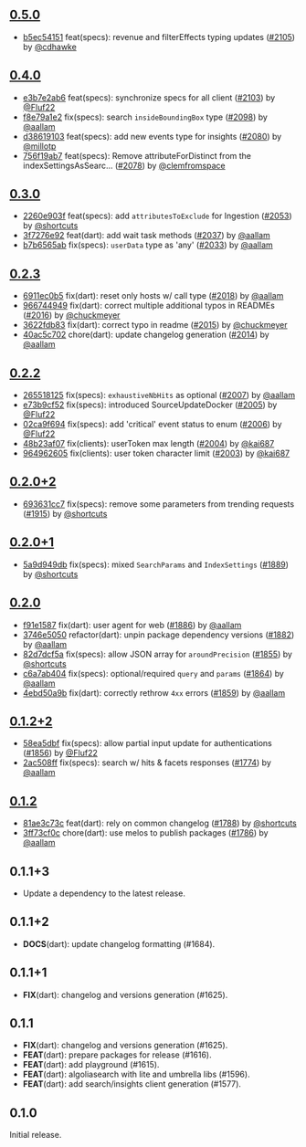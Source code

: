 ## [0.5.0](https://github.com/algolia/algoliasearch-client-dart/compare/0.4.0...0.5.0)

- [b5ec54151](https://github.com/algolia/api-clients-automation/commit/b5ec54151) feat(specs): revenue and filterEffects typing updates ([#2105](https://github.com/algolia/api-clients-automation/pull/2105)) by [@cdhawke](https://github.com/cdhawke/)

## [0.4.0](https://github.com/algolia/algoliasearch-client-dart/compare/0.3.0...0.4.0)

- [e3b7e2ab6](https://github.com/algolia/api-clients-automation/commit/e3b7e2ab6) feat(specs): synchronize specs for all client ([#2103](https://github.com/algolia/api-clients-automation/pull/2103)) by [@Fluf22](https://github.com/Fluf22/)
- [f8e79a1e2](https://github.com/algolia/api-clients-automation/commit/f8e79a1e2) fix(specs): search `insideBoundingBox` type ([#2098](https://github.com/algolia/api-clients-automation/pull/2098)) by [@aallam](https://github.com/aallam/)
- [d38619103](https://github.com/algolia/api-clients-automation/commit/d38619103) feat(specs): add new events type for insights ([#2080](https://github.com/algolia/api-clients-automation/pull/2080)) by [@millotp](https://github.com/millotp/)
- [756f19ab7](https://github.com/algolia/api-clients-automation/commit/756f19ab7) feat(specs): Remove attributeForDistinct from the indexSettingsAsSearc… ([#2078](https://github.com/algolia/api-clients-automation/pull/2078)) by [@clemfromspace](https://github.com/clemfromspace/)

## [0.3.0](https://github.com/algolia/algoliasearch-client-dart/compare/0.2.3...0.3.0)

- [2260e903f](https://github.com/algolia/api-clients-automation/commit/2260e903f) feat(specs): add `attributesToExclude` for Ingestion ([#2053](https://github.com/algolia/api-clients-automation/pull/2053)) by [@shortcuts](https://github.com/shortcuts/)
- [3f7276e92](https://github.com/algolia/api-clients-automation/commit/3f7276e92) feat(dart): add wait task methods ([#2037](https://github.com/algolia/api-clients-automation/pull/2037)) by [@aallam](https://github.com/aallam/)
- [b7b6565ab](https://github.com/algolia/api-clients-automation/commit/b7b6565ab) fix(specs): `userData` type as 'any' ([#2033](https://github.com/algolia/api-clients-automation/pull/2033)) by [@aallam](https://github.com/aallam/)

## [0.2.3](https://github.com/algolia/algoliasearch-client-dart/compare/0.2.2...0.2.3)

- [6911ec0b5](https://github.com/algolia/api-clients-automation/commit/6911ec0b5) fix(dart): reset only hosts w/ call type ([#2018](https://github.com/algolia/api-clients-automation/pull/2018)) by [@aallam](https://github.com/aallam/)
- [966744949](https://github.com/algolia/api-clients-automation/commit/966744949) fix(dart): correct multiple additional typos in READMEs ([#2016](https://github.com/algolia/api-clients-automation/pull/2016)) by [@chuckmeyer](https://github.com/chuckmeyer/)
- [3622fdb83](https://github.com/algolia/api-clients-automation/commit/3622fdb83) fix(dart): correct typo in readme ([#2015](https://github.com/algolia/api-clients-automation/pull/2015)) by [@chuckmeyer](https://github.com/chuckmeyer/)
- [40ac5c702](https://github.com/algolia/api-clients-automation/commit/40ac5c702) chore(dart): update changelog generation ([#2014](https://github.com/algolia/api-clients-automation/pull/2014)) by [@aallam](https://github.com/aallam/)

## [0.2.2](https://github.com/algolia/algoliasearch-client-dart/compare/0.2.1...0.2.2)

- [265518125](https://github.com/algolia/api-clients-automation/commit/265518125) fix(specs): `exhaustiveNbHits` as optional ([#2007](https://github.com/algolia/api-clients-automation/pull/2007)) by [@aallam](https://github.com/aallam/)
- [e73b9cf52](https://github.com/algolia/api-clients-automation/commit/e73b9cf52) fix(specs): introduced SourceUpdateDocker ([#2005](https://github.com/algolia/api-clients-automation/pull/2005)) by [@Fluf22](https://github.com/Fluf22/)
- [02ca9f694](https://github.com/algolia/api-clients-automation/commit/02ca9f694) fix(specs): add 'critical' event status to enum ([#2006](https://github.com/algolia/api-clients-automation/pull/2006)) by [@Fluf22](https://github.com/Fluf22/)
- [48b23af07](https://github.com/algolia/api-clients-automation/commit/48b23af07) fix(clients): userToken max length ([#2004](https://github.com/algolia/api-clients-automation/pull/2004)) by [@kai687](https://github.com/kai687/)
- [964962605](https://github.com/algolia/api-clients-automation/commit/964962605) fix(clients): user token character limit ([#2003](https://github.com/algolia/api-clients-automation/pull/2003)) by [@kai687](https://github.com/kai687/)

## [0.2.0+2](https://github.com/algolia/algoliasearch-client-dart/compare/0.2.0+1...0.2.0+2)

- [693631cc7](https://github.com/algolia/api-clients-automation/commit/693631cc7) fix(specs): remove some parameters from trending requests ([#1915](https://github.com/algolia/api-clients-automation/pull/1915)) by [@shortcuts](https://github.com/shortcuts/)

## [0.2.0+1](https://github.com/algolia/algoliasearch-client-dart/compare/0.2.0...0.2.0+1)

- [5a9d949db](https://github.com/algolia/api-clients-automation/commit/5a9d949db) fix(specs): mixed `SearchParams` and `IndexSettings` ([#1889](https://github.com/algolia/api-clients-automation/pull/1889)) by [@shortcuts](https://github.com/shortcuts/)

## [0.2.0](https://github.com/algolia/algoliasearch-client-dart/compare/0.1.2+2...0.2.0)

- [f91e1587](https://github.com/algolia/api-clients-automation/commit/f91e1587) fix(dart): user agent for web ([#1886](https://github.com/algolia/api-clients-automation/pull/1886)) by [@aallam](https://github.com/aallam/)
- [3746e5050](https://github.com/algolia/api-clients-automation/commit/3746e5050) refactor(dart): unpin package dependency versions ([#1882](https://github.com/algolia/api-clients-automation/pull/1882)) by [@aallam](https://github.com/aallam/)
- [82d7dcf5a](https://github.com/algolia/api-clients-automation/commit/82d7dcf5a) fix(specs): allow JSON array for `aroundPrecision` ([#1855](https://github.com/algolia/api-clients-automation/pull/1855)) by [@shortcuts](https://github.com/shortcuts/)
- [c6a7ab404](https://github.com/algolia/api-clients-automation/commit/c6a7ab404) fix(specs): optional/required `query` and `params` ([#1864](https://github.com/algolia/api-clients-automation/pull/1864)) by [@aallam](https://github.com/aallam/)
- [4ebd50a9b](https://github.com/algolia/api-clients-automation/commit/4ebd50a9b) fix(dart): correctly rethrow `4xx` errors ([#1859](https://github.com/algolia/api-clients-automation/pull/1859)) by [@aallam](https://github.com/aallam/)

## [0.1.2+2](https://github.com/algolia/algoliasearch-client-dart/compare/0.1.2...0.1.2+2)

- [58ea5dbf](https://github.com/algolia/api-clients-automation/commit/58ea5dbf) fix(specs): allow partial input update for authentications ([#1856](https://github.com/algolia/api-clients-automation/pull/1856)) by [@Fluf22](https://github.com/Fluf22/)
- [2ac508ff](https://github.com/algolia/api-clients-automation/commit/2ac508ff) fix(specs): search w/ hits & facets responses ([#1774](https://github.com/algolia/api-clients-automation/pull/1774)) by [@aallam](https://github.com/aallam/)

## [0.1.2](https://github.com/algolia/algoliasearch-client-dart/compare/0.1.1+3...0.1.2)

- [81ae3c73c](https://github.com/algolia/api-clients-automation/commit/81ae3c73c) feat(dart): rely on common changelog ([#1788](https://github.com/algolia/api-clients-automation/pull/1788)) by [@shortcuts](https://github.com/shortcuts/)
- [3ff73cf0c](https://github.com/algolia/api-clients-automation/commit/3ff73cf0c) chore(dart): use melos to publish packages ([#1786](https://github.com/algolia/api-clients-automation/pull/1786)) by [@aallam](https://github.com/aallam/)

## 0.1.1+3

 - Update a dependency to the latest release.

## 0.1.1+2

 - **DOCS**(dart): update changelog formatting (#1684).

## 0.1.1+1

 - **FIX**(dart): changelog and versions generation (#1625).

## 0.1.1

 - **FIX**(dart): changelog and versions generation (#1625).
 - **FEAT**(dart): prepare packages for release (#1616).
 - **FEAT**(dart): add playground (#1615).
 - **FEAT**(dart): algoliasearch with lite and umbrella libs  (#1596).
 - **FEAT**(dart): add search/insights client generation (#1577).

## 0.1.0

Initial release.
